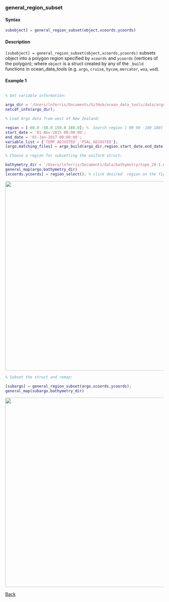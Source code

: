 ### general_region_subset

#### Syntax

```Matlab
subobject] = general_region_subset(object,xcoords,ycoords)
```
#### Description

``[subobject] = general_region_subset(object,xcoords,ycoords)`` subsets object into a polygon region specified by ``xcoords`` and ``ycoords`` (vertices of the polygon); where ``object`` is a struct created by any of the ``_build`` functions in ocean_data_tools (e.g. ``argo``, ``cruise``, ``hycom``, ``mercator``, ``woa``, ``wod``). 

#### Example 1

```Matlab

% Get variable information:

argo_dir = '/Users/lnferris/Documents/GitHub/ocean_data_tools/data/argo/*profiles*.nc';
netcdf_info(argo_dir);

% Load Argo data from west of New Zealand:

region = [-60.0 -50.0 150.0 160.0]; %  Search region [-90 90 -180 180]
start_date = '01-Nov-2015 00:00:00';
end_date = '01-Jan-2017 00:00:00';
variable_list = {'TEMP_ADJUSTED','PSAL_ADJUSTED'};
[argo,matching_files] = argo_build(argo_dir,region,start_date,end_date,variable_list);

% Choose a region for subsetting the uniform struct:

bathymetry_dir = '/Users/lnferris/Documents/data/bathymetry/topo_20.1.nc';
general_map(argo,bathymetry_dir)
[xcoords,ycoords] = region_select(); % click desired  region on the figure

```
<img src="https://user-images.githubusercontent.com/24570061/88415528-a684a000-cdac-11ea-8f79-189818c2351c.png" width="600">

```Matlab
% Subset the struct and remap:

[subargo] = general_region_subset(argo,xcoords,ycoords); 
general_map(subargo,bathymetry_dir)

```
<img src="https://user-images.githubusercontent.com/24570061/88416080-8e615080-cdad-11ea-8014-e245935da2cf.png" width="600">

[Back](https://github.com/lnferris/ocean_data_tools#general-functions-for-subsetting-and-plotting-uniform-structs-1)
